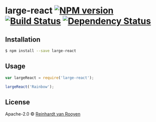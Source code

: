 # large-react [![NPM version][npm-image]][npm-url] [![Build Status][travis-image]][travis-url] [![Dependency Status][daviddm-image]][daviddm-url]
> 

## Installation

```sh
$ npm install --save large-react
```

## Usage

```js
var largeReact = require('large-react');

largeReact('Rainbow');
```
## License

Apache-2.0 © [Reinhardt van Rooyen]()


[npm-image]: https://badge.fury.io/js/large-react.svg
[npm-url]: https://npmjs.org/package/large-react
[travis-image]: https://travis-ci.org/rvanrooy/large-react.svg?branch=master
[travis-url]: https://travis-ci.org/rvanrooy/large-react
[daviddm-image]: https://david-dm.org/rvanrooy/large-react.svg?theme=shields.io
[daviddm-url]: https://david-dm.org/rvanrooy/large-react

